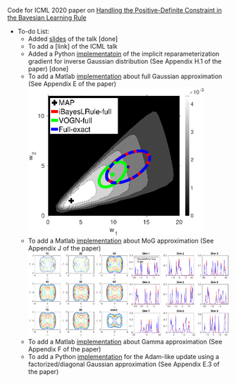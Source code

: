 Code for ICML 2020 paper on [Handling the Positive-Definite Constraint in the Bayesian Learning Rule](https://arxiv.org/abs/2002.10060)

* To-do List:
  * Added [slides](https://github.com/yorkerlin/iBayesLRule/blob/master/slides.pdf) of the talk [done]
  * To add a [link] of the ICML talk
  * Added a Python [implementatoin](https://github.com/yorkerlin/iBayesLRule/) of the implicit reparameterization gradient for inverse Gaussian distribution (See Appendix H.1 of the paper) [done]
  * To add a Matlab [implementation](https://github.com/yorkerlin/iBayesLRule/) about full Gaussian approximation (See Appendix E of the paper) 
 ![](./plots/blr2d_full.png)
  * To add a Matlab [implementation](https://github.com/yorkerlin/iBayesLRule/) about  MoG approximation (See Appendix J of the paper)
 ![](./plots/MOG.png) 
  * To add a Matlab [implementation](https://github.com/yorkerlin/iBayesLRule/) about Gamma approximation (See Appendix F of the paper)
  * To add a Python [implementation](https://github.com/yorkerlin/iBayesLRule/) for the Adam-like update using a factorized/diagonal Gaussian approximation (See Appendix E.3 of the paper)

